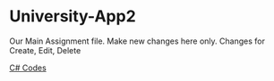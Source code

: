 # University-App2
Our Main Assignment file. Make new changes here only. Changes for Create, Edit, Delete


[C# Codes](https://youtube.com/playlist?list=PL6n9fhu94yhVm6S8I2xd6nYz2ZORd7X2v)
